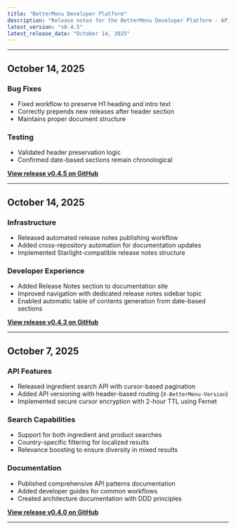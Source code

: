 ```yaml
---
title: "BetterMenu Developer Platform"
description: "Release notes for the BetterMenu Developer Platform - API, SDKs, and developer tools"
latest_version: "v0.4.5"
latest_release_date: "October 14, 2025"
---
```


---

## October 14, 2025

### Bug Fixes

- Fixed workflow to preserve H1 heading and intro text
- Correctly prepends new releases after header section
- Maintains proper document structure

### Testing

- Validated header preservation logic
- Confirmed date-based sections remain chronological


**[View release v0.4.5 on GitHub](https://github.com/hhimanshu/bm-be/releases/tag/v0.4.5)**

---


## October 14, 2025

### Infrastructure

- Released automated release notes publishing workflow
- Added cross-repository automation for documentation updates
- Implemented Starlight-compatible release notes structure

### Developer Experience

- Added Release Notes section to documentation site
- Improved navigation with dedicated release notes sidebar topic
- Enabled automatic table of contents generation from date-based sections

**[View release v0.4.3 on GitHub](https://github.com/hhimanshu/bm-be/releases/tag/v0.4.3)**

---

## October 7, 2025

### API Features

- Released ingredient search API with cursor-based pagination
- Added API versioning with header-based routing (`X-BetterMenu-Version`)
- Implemented secure cursor encryption with 2-hour TTL using Fernet

### Search Capabilities

- Support for both ingredient and product searches
- Country-specific filtering for localized results
- Relevance boosting to ensure diversity in mixed results

### Documentation

- Published comprehensive API patterns documentation
- Added developer guides for common workflows
- Created architecture documentation with DDD principles

**[View release v0.4.0 on GitHub](https://github.com/hhimanshu/bm-be/releases/tag/v0.4.0)**

---
